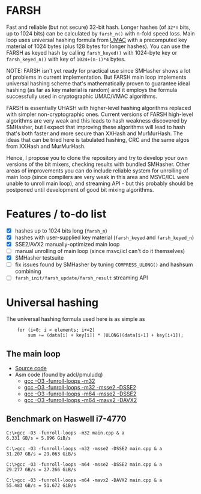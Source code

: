 # FARSH
Fast and reliable (but not secure) 32-bit hash. Longer hashes (of `32*n` bits, up to 1024 bits) can be calculated by `farsh_n()` with n-fold speed loss. Main loop uses universal hashing formula from [UMAC](http://en.wikipedia.org/wiki/UMAC) with a precomputed key material of 1024 bytes (plus 128 bytes for longer hashes). You can use the FARSH as keyed hash by calling `farsh_keyed()` with 1024-byte key or `farsh_keyed_n()` with key of `1024+(n-1)*4` bytes.

NOTE: FARSH isn't yet ready for practical use since SMHasher shows a lot of problems in current implementation. But FARSH main loop implements universal hashing scheme that's mathematically proven to guarantee ideal hashing (as far as key material is random) and it employs the formula successfully used in cryptographic UMAC/VMAC algorithms.

FARSH is essentially UHASH with higher-level hashing algorithms replaced with simpler non-cryptographic ones. Current versions of FARSH high-level algorithms are very weak and this leads to hash weakness discovered by SMHasher, but I expect that improving these algorithms will lead to hash that's both faster and more secure than XXHash and MurMurHash. The ideas that can be tried here is tabulated hashing, CRC and the same algos from XXHash and MurMurHash.

Hence, I propose you to clone the repository and try to develop your own versions of the bit mixers, checking results with bundled SMHasher. Other areas of improvements you can do include reliable system for unrolling of main loop (since compilers are very weak in this area and MSVC/ICL were unable to unroll main loop), and streaming API - but this probably should be postponed until development of good bit mixing algorithms.

# Features / to-do list
- [x] hashes up to 1024 bits long (`farsh_n`)
- [x] hashes with user-supplied key material (`farsh_keyed` and `farsh_keyed_n`)
- [x] SSE2/AVX2 manually-optimized main loop
- [ ] manual unrolling of main loop (since msvc/icl can't do it themselves)
- [x] SMHasher testsuite
- [ ] fix issues found by SMHasher by tuning `COMPRESS_ULONG()` and hashsum combining
- [ ] `farsh_init/farsh_update/farsh_result` streaming API

# Universal hashing

The universal hashing formula used here is as simple as
```
    for (i=0; i < elements; i+=2)
        sum += (data[i] + key[i]) * (ULONG)(data[i+1] + key[i+1]);
```

## The main loop
- [Source code](farsh.c#L34)
- Asm code (found by adcl/pmuludq)
  - [gcc -O3 -funroll-loops -m32](gcc32.lst#L286)
  - [gcc -O3 -funroll-loops -m32 -msse2 -DSSE2](gcc32sse2.lst#L326)
  - [gcc -O3 -funroll-loops -m64 -msse2 -DSSE2](gcc64sse2.lst#L257)
  - [gcc -O3 -funroll-loops -m64 -mavx2 -DAVX2](gcc64avx2.lst#L259)

## Benchmark on Haswell i7-4770
```
C:\>gcc -O3 -funroll-loops -m32 main.cpp & a
6.331 GB/s = 5.896 GiB/s

C:\>gcc -O3 -funroll-loops -m32 -msse2 -DSSE2 main.cpp & a
31.207 GB/s = 29.063 GiB/s

C:\>gcc -O3 -funroll-loops -m64 -msse2 -DSSE2 main.cpp & a
29.277 GB/s = 27.266 GiB/s

C:\>gcc -O3 -funroll-loops -m64 -mavx2 -DAVX2 main.cpp & a
55.483 GB/s = 51.672 GiB/s
```
